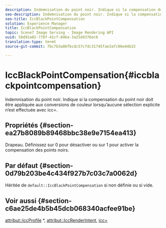 ```yaml
---
description: Indemnisation du point noir. Indique si la compensation du point noir doit être appliquée aux conversions de couleur lorsqu’aucune sélection explicite n’est effectuée avec icc=.
seo-description: Indemnisation du point noir. Indique si la compensation du point noir doit être appliquée aux conversions de couleur lorsqu’aucune sélection explicite n’est effectuée avec icc=.
seo-title: IccBlackPointCompensation
solution: Experience Manager
title: IccBlackPointCompensation
topic: Scene7 Image Serving - Image Rendering API
uuid: 58d92a02-778f-41cf-846a-3a25d4376ec6
translation-type: tm+mt
source-git-commit: 7bc7b3a86fbcdc57cfdc31745fae3afc06e44b15

---
```



# IccBlackPointCompensation{#iccblackpointcompensation}

Indemnisation du point noir. Indique si la compensation du point noir doit être appliquée aux conversions de couleur lorsqu’aucune sélection explicite n’est effectuée avec icc=.

## Propriétés {#section-ea27b8089b89468bbc38e9e7154ea413}

Drapeau. Définissez sur 0 pour désactiver ou sur 1 pour activer la compensation des points noirs.

## Par défaut {#section-0d79b203be4c434f927b7c03c7a0062d}

Héritée de `default::IccBlackPointCompensation` si non définie ou si vide.

## Voir aussi {#section-c6ae25de4b5b45dcb068340acfee91be}

[attribut::IccProfile](../../../../../is-api/image-catalog/image-serving-api-ref/c-image-catalog-reference/c-attributes-reference/r-iccprofilecmyk.md#reference-db89f9dac33e447cadb359ec1ba27ee0) *, [attribut::IccRenderIntent](../../../../../is-api/image-catalog/image-serving-api-ref/c-image-catalog-reference/c-attributes-reference/r-iccrenderintent.md#reference-012f207f28bd4406a5368d23ed95a51f), [icc=](../../../../../is-api/http-ref/image-serving-api-ref/c-http-protocol-reference/c-command-reference/r-icc.md#reference-182b5679e21e4df3b4d330535a5a7517)
